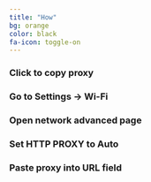 ```yaml
---
title: "How"
bg: orange
color: black
fa-icon: toggle-on
---
```


### Click to copy proxy

### Go to Settings -> Wi-Fi

### Open network advanced page

### Set HTTP PROXY to Auto

### Paste proxy into URL field
